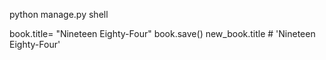 python manage.py shell

book.title= "Nineteen Eighty-Four"
book.save()
new_book.title # 'Nineteen Eighty-Four'
